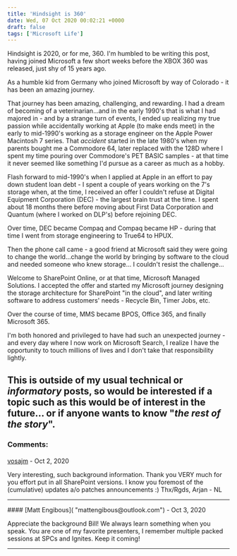 ```yaml
---
title: 'Hindsight is 360'
date: Wed, 07 Oct 2020 00:02:21 +0000
draft: false
tags: ['Microsoft Life']
---
```


Hindsight is 2020, or for me, 360. I'm humbled to be writing this post, having joined Microsoft a few short weeks before the XBOX 360 was released, just shy of 15 years ago.

As a humble kid from Germany who joined Microsoft by way of Colorado - it has been an amazing journey.

That journey has been amazing, challenging, and rewarding. I had a dream of becoming of a veterinarian...and in the early 1990's that is what I had majored in - and by a strange turn of events, I ended up realizing my true passion while accidentally working at Apple (to make ends meet) in the early to mid-1990's working as a storage engineer on the Apple Power Macintosh 7 series. That _accident_ started in the late 1980's when my parents bought me a Commodore 64, later replaced with the 128D where I spent my time pouring over Commodore's PET BASIC samples - at that time it never seemed like something I'd pursue as a career as much as a hobby.

Flash forward to mid-1990's when I applied at Apple in an effort to pay down student loan debt - I spent a couple of years working on the 7's storage when, at the time, I received an offer I couldn't refuse at Digital Equipment Corporation (DEC) - the largest brain trust at the time. I spent about 18 months there before moving about First Data Corporation and Quantum (where I worked on DLP's) before rejoining DEC.

Over time, DEC became Compaq and Compaq became HP - during that time I went from storage engineering to True64 to HPUX.

Then the phone call came - a good friend at Microsoft said they were going to change the world...change the world by bringing by software to the cloud and needed someone who knew storage... I couldn't resist the challenge...

Welcome to SharePoint Online, or at that time, Microsoft Managed Solutions. I accepted the offer and started my Microsoft journey designing the storage architecture for SharePoint "in the cloud", and later writing software to address customers' needs - Recycle Bin, Timer Jobs, etc.

Over the course of time, MMS became BPOS, Office 365, and finally Microsoft 365.

I'm both honored and privileged to have had such an unexpected journey - and every day where I now work on Microsoft Search, I realize I have the opportunity to touch millions of lives and I don't take that responsibility lightly.

This is outside of my usual technical or _informatory_ posts, so would be interested if a topic such as this would be of interest in the future... or if anyone wants to know "_the rest of the story_".
---
### Comments:
#### 
[vosajm](http://vosajmandmicrosoft365.wordpress.com "sharepoint@vosardi.nl") - <time datetime="2020-10-06 21:27:38">Oct 2, 2020</time>

Very interesting, such background information. Thank you VERY much for you effort put in all SharePoint versions. I know you foremost of the (cumulative) updates a/o patches announcements :) Thx/Rgds, Arjan - NL
<hr />
#### 
[Matt Engibous]( "mattengibous@outlook.com") - <time datetime="2020-10-07 10:48:19">Oct 3, 2020</time>

Appreciate the background Bill! We always learn something when you speak. You are one of my favorite presenters, I remember multiple packed sessions at SPCs and Ignites. Keep it coming!
<hr />
